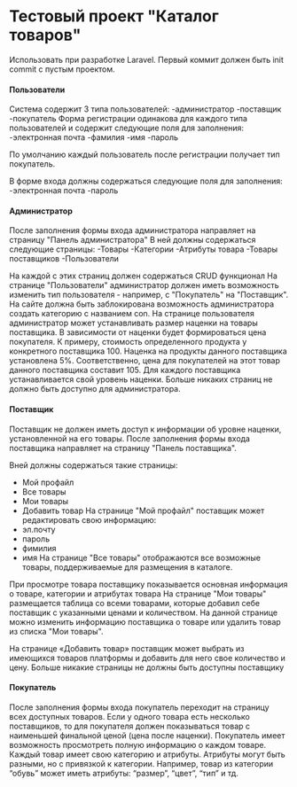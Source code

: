 
# Тестовый проект "Каталог товаров"

Использовать при разработке Laravel.
Первый коммит должен быть init commit с пустым проектом.

#### Пользователи

Система содержит 3 типа пользователей:
-администратор
-поставщик
-покупатель
Форма регистрации одинакова для каждого типа пользователей и содержит
следующие поля для заполнения:
-электронная почта
-фамилия
-имя
-пароль

По умолчанию каждый пользователь после регистрации получает тип покупатель.

В форме входа должны содержаться следующие поля для заполнения:
-электронная почта
-пароль

#### Администратор

После заполнения формы входа администратора направляет на страницу "Панель
администратора"
В ней должны содержаться следующие страницы:
-Товары
-Категории
-Атрибуты товара
-Товары поставщиков
-Пользователи

На каждой с этих страниц должен содержаться CRUD функционал
На странице "Пользователи" администратор должен иметь возможность изменить тип
пользователя - например, с "Покупатель" на "Поставщик". На сайте должна быть
заблокирована возможность администратора создать категорию с названием con. 
На странице пользователя администратор может устанавливать размер наценки на товары поставщика. В зависимости от наценки будет формироваться цена покупателя.
К примеру, стоимость определенного продукта у конкретного поставщика 100. Наценка на продукты данного поставщика установлена ​5%. Соответственно, цена для покупателей на этот товар данного поставщика составит 105. Для каждого поставщика устанавливается свой уровень наценки.
Больше никаких страниц не должно быть доступно для администратора.

#### Поставщик

Поставщик не должен иметь доступ к информации об уровне наценки, установленной
на его товары.
После заполнения формы входа поставщика направляет на страницу "Панель
поставщика".

Вней должны содержаться такие страницы:
- Мой профайл
- Все товары
- Мои товары
- Добавить товар
На странице "Мой профайл" поставщик может редактировать свою информацию:
- эл.почту
- пароль
- фимилия
- имя
На странице "Все товары" отображаются все возможные товары, поддерживаемые для размещения в каталоге.

При просмотре товара поставщику показывается основная информация о товаре, категории и атрибутах товара
На странице "Мои товары" размещается таблица со всеми товарами, которые добавил
себе поставщик с указанными ценами и количеством. На данной странице можно изменить информацию поставщика о товаре или удалить товар из списка "Мои товары".

На странице «Добавить товар» поставщик может выбрать из имеющихся товаров
платформы и добавить для него свое количество и цену.
Больше никакие страницы не должны быть доступны поставщику

#### Покупатель

После заполнения формы входа покупатель переходит на страницу всех доступных
товаров. Если у одного товара есть несколько поставщиков, то для покупателя должен
показываться товар с наименьшей финальной ценой (цена после наценки). Покупатель
имеет возможность просмотреть полную информацию о каждом товаре.
Каждый товар имеет свою категорию и атрибуты. Атрибуты могут быть разными, но с
привязкой к категории. Например, товар из категории “обувь” может иметь атрибуты:
“размер”, “цвет”, “тип” и тд.